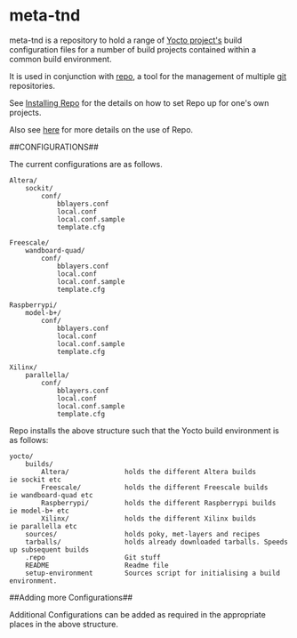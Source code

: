 # meta-tnd

meta-tnd is a repository to hold a range of [Yocto project's](https://www.yoctoproject.org)    build configuration files for a number of build projects contained within a common build environment.

It is used in conjunction with [repo](https://code.google.com/p/git-repo), a tool for the management of multiple [git](www.git-scm.com) repositories.

See [Installing Repo](http://source.android.com/source/downloading.html#installing-repo) for the details on how to set Repo up for one's own projects.

Also see [here](http://source.android.com/source/developing.html) for more details on the use of Repo.

##CONFIGURATIONS##

The current configurations are as follows.

    Altera/
        sockit/
            conf/
                bblayers.conf
                local.conf
                local.conf.sample
                template.cfg

    Freescale/
        wandboard-quad/
            conf/
                bblayers.conf
                local.conf
                local.conf.sample
                template.cfg

    Raspberrypi/
        model-b+/
            conf/
                bblayers.conf
                local.conf
                local.conf.sample
                template.cfg

    Xilinx/
        parallella/
            conf/
                bblayers.conf
                local.conf
                local.conf.sample
                template.cfg

Repo installs the above structure such that the Yocto build environment is as follows:

    yocto/
        builds/
            Altera/              holds the different Altera builds        ie sockit etc
            Freescale/           holds the different Freescale builds     ie wandboard-quad etc
            Raspberrypi/         holds the different Raspberrypi builds   ie model-b+ etc
            Xilinx/              holds the different Xilinx builds        ie parallella etc
        sources/                 holds poky, met-layers and recipes
        tarballs/                holds already downloaded tarballs. Speeds up subsequent builds
        .repo                    Git stuff
        README                   Readme file
        setup-environment        Sources script for initialising a build environment.

##Adding more Configurations##

Additional Configurations can be added as required in the appropriate places in the above structure.

      